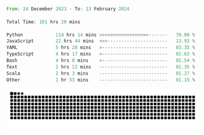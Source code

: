 <!--START_SECTION:waka-->

```rust
From: 24 December 2023 - To: 13 February 2024

Total Time: 161 hrs 20 mins

Python            114 hrs 14 mins >>>>>>>>>>>>>>>>>>-------   70.00 %
JavaScript        22 hrs 44 mins  >>>----------------------   13.93 %
YAML              5 hrs 28 mins   >------------------------   03.35 %
TypeScript        4 hrs 17 mins   >------------------------   02.63 %
Bash              4 hrs 8 mins    >------------------------   02.54 %
Text              2 hrs 12 mins   -------------------------   01.35 %
Scala             2 hrs 3 mins    -------------------------   01.27 %
Other             1 hr 53 mins    -------------------------   01.15 %
```

<!--END_SECTION:waka-->


<picture>
  <source media="(prefers-color-scheme: dark)" srcset="https://raw.githubusercontent.com/jeerawut97/jeerawut97/output/github-contribution-grid-snake.svg">
  <img alt="github contribution grid snake animation" src="https://raw.githubusercontent.com/jeerawut97/jeerawut97/output/github-contribution-grid-snake.svg">
</picture>
